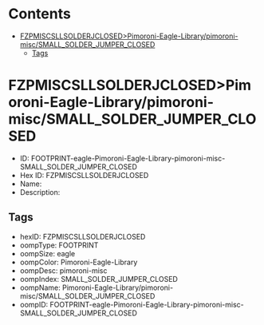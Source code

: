 



Contents
========

* [FZPMISCSLLSOLDERJCLOSED>Pimoroni-Eagle-Library/pimoroni-misc/SMALL_SOLDER_JUMPER_CLOSED](#fzpmiscsllsolderjclosedpimoroni-eagle-librarypimoroni-miscsmall_solder_jumper_closed)
	* [Tags](#tags)

# FZPMISCSLLSOLDERJCLOSED>Pimoroni-Eagle-Library/pimoroni-misc/SMALL_SOLDER_JUMPER_CLOSED

- ID: FOOTPRINT-eagle-Pimoroni-Eagle-Library-pimoroni-misc-SMALL_SOLDER_JUMPER_CLOSED
- Hex ID: FZPMISCSLLSOLDERJCLOSED
- Name: 
- Description: 

## Tags

- hexID: FZPMISCSLLSOLDERJCLOSED
- oompType: FOOTPRINT
- oompSize: eagle
- oompColor: Pimoroni-Eagle-Library
- oompDesc: pimoroni-misc
- oompIndex: SMALL_SOLDER_JUMPER_CLOSED
- oompName: Pimoroni-Eagle-Library/pimoroni-misc/SMALL_SOLDER_JUMPER_CLOSED
- oompID: FOOTPRINT-eagle-Pimoroni-Eagle-Library-pimoroni-misc-SMALL_SOLDER_JUMPER_CLOSED
